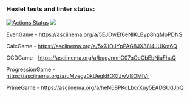 ### Hexlet tests and linter status:
[![Actions Status](https://github.com/elgerony/java-project-61/workflows/hexlet-check/badge.svg)](https://github.com/elgerony/java-project-61/actions)
<a href="https://codeclimate.com/github/elgerony/java-project-61/maintainability"><img src="https://api.codeclimate.com/v1/badges/652e7d63ed7e2613c8c4/maintainability" /></a>

EvenGame -   https://asciinema.org/a/5EJOwEf6eNIKLByp8hqMpPDNS
								
CalcGame -   https://asciinema.org/a/5x7JOJYpPAG8JX38l4JUKot6Q
								
GCDGame -  https://asciinema.org/a/bugJnnrlC07qOeCbEbNiaFhaQ

ProgressionGame - https://asciinema.org/a/uMvegz0kUegkBOXfJwVBOMIVr  

PrimeGame - https://asciinema.org/a/heN68PKoLbcrXuy5EADSUdJbQ
